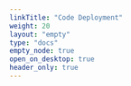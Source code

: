 ```yaml
---
linkTitle: "Code Deployment"
weight: 20
layout: "empty"
type: "docs"
empty_node: true
open_on_desktop: true
header_only: true
---
```

